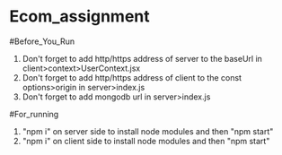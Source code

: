 # Ecom_assignment

#Before_You_Run

1. Don't forget to add http/https address of server to the baseUrl in client>context>UserContext.jsx
2. Don't forget to add http/https address of client to the const options>origin in server>index.js
3. Don't forget to add mongodb url in server>index.js

#For_running
1. "npm i" on server side to install node modules and then "npm start"
2. "npm i" on client side to install node modules and then "npm start"
